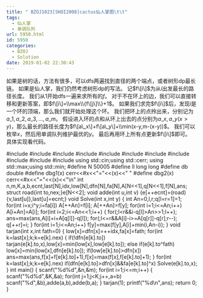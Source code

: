 ```yaml
---
title: " BZOJ1023[SHOI2008]cactus仙人掌图\t\t"
tags:
  - 仙人掌
  - 单调队列
url: 5950.html
id: 5950
categories:
  - BZOJ
  - Solution
date: 2019-01-02 22:30:43
---
```


如果是树的话，方法有很多，可以dfs两遍找到直径的两个端点，或者树形dp最长链。 如果是仙人掌，我们仍然考虑树形dp的写法。 记$f\[i\]$为从$i$出发最长的路径长度。 我们从$1$开始dfs一遍来求所有的$f$。 对于不在环上的边，我们可以直接转移和更新答案，即$f\[i\]=\\max\\{f\[j\]\\}+1$。 如果我们求完$f\[i\]$后，发现$i$是一个环的顶端，那么我们就开始处理这个环。 我们把环上的点拎出来，分别记为$a\_1,a\_2,a\_3,…,a\_m$。 假设进入环的点和从环上出去的点分别为$a\_x,a\_y(x>y)$，那么最长的路径长度为$f\[a\_x\]+f\[a\_y\]+\\min(x-y,m-(x-y))$。 我们可以枚举$x$，然后用单调队列维护最优的$y$。 最后再用环上所有点更新$f\[i\]$即可。 具体实现看代码。

#include<iostream>
#include<cstdio>
#include<cstdlib>
#include<cmath>
#include<cstring>
#include<string>
#include<algorithm>
#include<queue>
#include<vector>
#include<set>
#include<map>
using std::cin;using std::cerr;
using std::max;using std::min;
#define N 50005 
#define ll long long
#define db double
#define dbg1(x) cerr<<#x<<"="<<(x)<<" "
#define dbg2(x) cerr<<#x<<"="<<(x)<<"\\n"
int n,m,K,a,b,ecnt,last\[N\],idx,low\[N\],dfn\[N\],fa\[N\],A\[N<<1\],q\[N<<1\],f\[N\],ans;
struct road{int to,nex;}e\[N<<2\];
void adde(int u,int v) {e\[++ecnt\]=(road){v,last\[u\]},last\[u\]=ecnt;}
void Solve(int x,int y)
{
	int An=0,l,r;q\[l=r=1\]=1;
	for(int i=x;i^y;i=fa\[i\]) A\[++An\]=f\[i\];
	A\[++An\]=f\[y\];
	for(int i=1;i<=An;i++) A\[i+An\]=A\[i\]; 
	for(int i=2;i<=An<<1;i++)
	{
		for(;l<r&&i-q\[l\]>An>>1;l++);
		ans=max(ans,A\[i\]+i+A\[q\[l\]\]-q\[l\]);
		for(;l<=r&&A\[i\]-i>=A\[q\[r\]\]-q\[r\];r--);
		q\[++r\]=i;
	}
	for(int i=1;i<=An;i++) f\[y\]=max(f\[y\],A\[i\]+min(i,An-i));
}
void tarjan(int x,int fath=0)
{
	low\[x\]=dfn\[x\]=++idx,fa\[x\]=fath;
	for(int k=last\[x\];k;k=e\[k\].nex)
	{
		if(!dfn\[e\[k\].to\]) tarjan(e\[k\].to,x),low\[x\]=min(low\[x\],low\[e\[k\].to\]);
		else if(e\[k\].to^fath) low\[x\]=min(low\[x\],dfn\[e\[k\].to\]);
		if(low\[e\[k\].to\]>dfn\[x\])
			ans=max(ans,f\[x\]+f\[e\[k\].to\]+1),f\[x\]=max(f\[x\],f\[e\[k\].to\]+1);
	}
	for(int k=last\[x\];k;k=e\[k\].nex)
		if(dfn\[e\[k\].to\]>dfn\[x\]&&fa\[e\[k\].to\]^x) Solve(e\[k\].to,x);
}
int main()
{
	scanf("%d%d",&n,&m);
	for(int i=1;i<=m;i++)
	{
		scanf("%d%d",&K,&a);
		for(int j=1;j<K;j++,a=b) scanf("%d",&b),adde(a,b),adde(b,a);
	}
	tarjan(1);
	printf("%d\\n",ans);
	return 0;
}